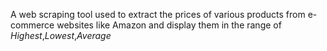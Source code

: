 A web scraping tool used to extract the prices of various products from e-commerce websites like Amazon and display them in the range of _Highest_,_Lowest_,_Average_ 
